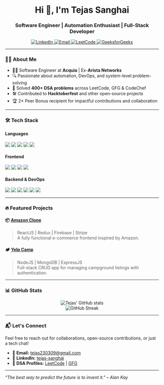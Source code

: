 <h1 align="center">Hi 👋, I'm Tejas Sanghai</h1>
<h3 align="center">Software Engineer | Automation Enthusiast | Full-Stack Developer</h3>

<p align="center">
  <a href="https://www.linkedin.com/in/tejas-sanghai/" target="_blank">
    <img alt="LinkedIn" src="https://img.shields.io/badge/LinkedIn-blue?style=flat-square&logo=linkedin">
  </a>
  <a href="mailto:tejas230309@gmail.com">
    <img alt="Email" src="https://img.shields.io/badge/Email-tejas230309@gmail.com-red?style=flat-square&logo=gmail">
  </a>
  <a href="https://leetcode.com/u/C_R_U_S_H_E_R/" target="_blank">
    <img alt="LeetCode" src="https://img.shields.io/badge/LeetCode-FFA116?style=flat-square&logo=leetcode&logoColor=black">
  </a>
  <a href="https://www.geeksforgeeks.org/user/tsanghai2017/" target="_blank">
    <img alt="GeeksforGeeks" src="https://img.shields.io/badge/GeeksforGeeks-2F8D46?style=flat-square&logo=geeksforgeeks&logoColor=white">
  </a>
</p>

---

### 🧑‍💻 About Me

- 👨‍💻 Software Engineer at **Acquia** | Ex-**Arista Networks**
- 🔍 Passionate about automation, DevOps, and system-level problem-solving
- 🧠 Solved **400+ DSA problems** across LeetCode, GFG & CodeChef
- 🛠️ Contributed to **Hacktoberfest** and other open-source projects
- 🏆 2× Peer Bonus recipient for impactful contributions and collaboration

---

### 🛠️ Tech Stack

#### Languages  
<p>
  <img src="https://img.shields.io/badge/C++-00599C?style=for-the-badge&logo=cplusplus&logoColor=white"/>
  <img src="https://img.shields.io/badge/Python-3776AB?style=for-the-badge&logo=python&logoColor=white"/>
  <img src="https://img.shields.io/badge/JavaScript-F7DF1E?style=for-the-badge&logo=javascript&logoColor=black"/>
  <img src="https://img.shields.io/badge/Go-00ADD8?style=for-the-badge&logo=go&logoColor=white"/>
  <img src="https://img.shields.io/badge/PHP-777BB4?style=for-the-badge&logo=php&logoColor=white"/>
</p>

#### Frontend  
<p>
  <img src="https://img.shields.io/badge/HTML5-E34F26?style=for-the-badge&logo=html5&logoColor=white"/>
  <img src="https://img.shields.io/badge/CSS3-1572B6?style=for-the-badge&logo=css3&logoColor=white"/>
  <img src="https://img.shields.io/badge/Bootstrap-563D7C?style=for-the-badge&logo=bootstrap&logoColor=white"/>
  <img src="https://img.shields.io/badge/React-20232A?style=for-the-badge&logo=react&logoColor=61DAFB"/>
</p>

#### Backend & DevOps  
<p>
  <img src="https://img.shields.io/badge/Node.js-339933?style=for-the-badge&logo=nodedotjs&logoColor=white"/>
  <img src="https://img.shields.io/badge/MongoDB-4EA94B?style=for-the-badge&logo=mongodb&logoColor=white"/>
  <img src="https://img.shields.io/badge/Express.js-000000?style=for-the-badge&logo=express&logoColor=white"/>
  <img src="https://img.shields.io/badge/Docker-2496ED?style=for-the-badge&logo=docker&logoColor=white"/>
  <img src="https://img.shields.io/badge/Kubernetes-326CE5?style=for-the-badge&logo=kubernetes&logoColor=white"/>
  <img src="https://img.shields.io/badge/AWS-232F3E?style=for-the-badge&logo=amazonaws&logoColor=white"/>
</p>

---

### 🔥 Featured Projects

#### 📦 [Amazon Clone](https://github.com/tejas23092001/amazon-clone)
> ReactJS | Redux | Firebase | Stripe  
A fully functional e-commerce frontend inspired by Amazon.

#### 🏕️ [Yelp Camp](https://github.com/tejas23092001/Yelp-Camp)
> NodeJS | MongoDB | ExpressJS  
Full-stack CRUD app for managing campground listings with authentication.

---

### 📊 GitHub Stats

<p align="center">
  <img src="https://github-readme-stats.vercel.app/api?username=tejas23092001&show_icons=true&theme=tokyonight" alt="Tejas' GitHub stats" />
  <br/>
  <img src="https://github-readme-streak-stats.herokuapp.com/?user=tejas23092001&theme=tokyonight" alt="GitHub Streak" />
</p>

---

### 📬 Let's Connect

Feel free to reach out for collaborations, open-source contributions, or just a tech chat!

- 📧 **Email:** tejas230309@gmail.com  
- 💼 **LinkedIn:** [tejas-sanghai](https://www.linkedin.com/in/tejas-sanghai/)  
- 🧠 **DSA Profiles:** [LeetCode](https://leetcode.com/u/C_R_U_S_H_E_R/) | [GFG](https://www.geeksforgeeks.org/user/tsanghai2017/)

---

_“The best way to predict the future is to invent it.” – Alan Kay_
